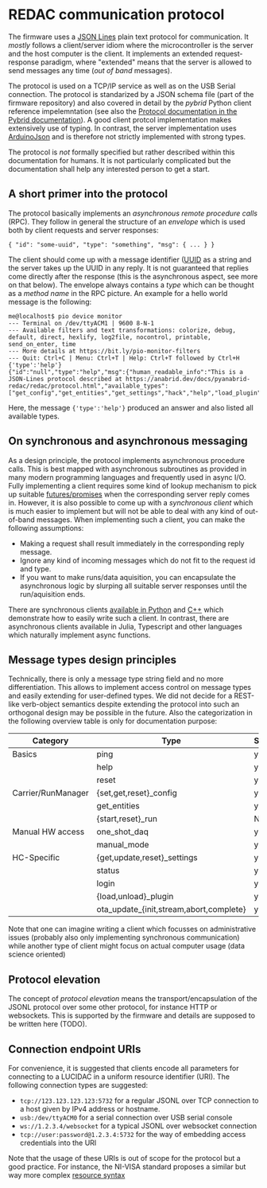 # REDAC communication protocol

The firmware uses a [JSON Lines](https://jsonlines.org/) plain text protocol for communication.
It *mostly* follows a client/server idiom where the microcontroller is the server
and the host computer is the client. It implements an extended request-response paradigm, where
"extended" means that the server is allowed to send messages any time (*out of band* messages).

The protocol is used on a TCP/IP service as well as on the USB Serial connection. The protocol
is standarized by a JSON schema file (part of the firmware repository) and also covered in detail
by the *pybrid* Python client reference impelemntation (see also the [Protocol documentation in the Pybrid
documentation](https://anabrid.dev/docs/pyanabrid-redac/redac/protocol.html)).
A good client protcol implementation makes extensively
use of typing. In contrast, the server implementation uses [ArduinoJson](https://arduinojson.org/)
and is therefore not strictly implemented with strong types.

The protocol is *not* formally specified but rather described within this documentation for humans.
It is not particularly complicated but the documentation shall help any interested person to get
a start.

## A short primer into the protocol
The protocol basically implements an *asynchronous remote procedure calls* (RPC). They follow in
general the structure of an *envelope* which is used both by client requests and server responses:


```
{ "id": "some-uuid", "type": "something", "msg": { ... } }
```

The client should come up with a message identifier 
([UUID](https://en.wikipedia.org/wiki/Universally_unique_identifier) as a string and the server
takes up the UUID in any reply. It is not guaranteed that replies come directly after the response
(this is the asynchronous aspect, see more on that below). The envelope always contains a *type*
which can be thought as a *method name* in the RPC picture.
An example for a hello world message is the following:

```
me@localhost$ pio device monitor
--- Terminal on /dev/ttyACM1 | 9600 8-N-1
--- Available filters and text transformations: colorize, debug, default, direct, hexlify, log2file, nocontrol, printable, send_on_enter, time
--- More details at https://bit.ly/pio-monitor-filters
--- Quit: Ctrl+C | Menu: Ctrl+T | Help: Ctrl+T followed by Ctrl+H
{'type':'help'}
{"id":"null","type":"help","msg":{"human_readable_info":"This is a JSON-Lines protocol described at https://anabrid.dev/docs/pyanabrid-redac/redac/protocol.html","available_types":["get_config","get_entities","get_settings","hack","help","load_plugin","login","one_shot_daq","ota_update_abort","ota_update_complete","ota_update_init","ota_update_stream","ping","reset","reset_settings","set_config","start_run","status","unload_plugin","update_settings"]},"success":true}
```

Here, the message `{'type':'help'}` produced an answer and also listed all available types.

## On synchronous and asynchronous messaging
As a design principle, the protocol implements asynchronous procedure calls. This is best mapped
with asynchronous subroutines as provided in many modern programming languages and frequently used
in async I/O. Fully implementing a client requires some kind of lookup mechanism to pick up suitable
[futures/promises](https://en.wikipedia.org/wiki/Futures_and_promises) when the corresponding server
reply comes in. However, it is also possible to come up with a *synchronous client* which is much
easier to implement but will not be able to deal with any kind of out-of-band messages. When
implementing such a client, you can make the following assumptions:

* Making a request shall result immediately in the corresponding reply message.
* Ignore any kind of incoming messages which do not fit to the request id and type.
* If you want to make runs/data aquisition, you can encapsulate the asynchronous logic by
  slurping all suitable server responses until the run/aquisition ends.

There are synchronous clients [available in Python](https://lab.analogparadigm.com/lucidac/software/simplehc.py)
and [C++](https://lab.analogparadigm.com/lucidac/software/lucisim) which demonstrate how to easily
write such a client. In contrast, there are asynchronous clients available in Julia, Typescript and
other languages which naturally implement async functions.

## Message types design principles

Technically, there is only a message type string field and no more differentiation. This allows
to implement access control on message types and easily extending for user-defined types.
We did not decide for a REST-like verb-object semantics despite extending the protocol
into such an orthogonal design may be possible in the future. Also the categorization in
the following overview table is only for documentation purpose:

| Category           | Type                                    | Synchronous? |
|--------------------|-----------------------------------------|-----------|
| Basics             | ping                                    | yes        |
|                    | help                                    | yes        |
|                    | reset                                   | yes        |
| Carrier/RunManager | {set,get,reset}_config                  | yes        |
|                    | get_entities                            | yes        |
|                    | {start,reset}_run                       | NO         |
| Manual HW access   | one_shot_daq                            | yes        |
|                    | manual_mode                             | yes        |
| HC-Specific        | {get,update,reset}_settings             | yes        |
|                    | status                                  | yes        |
|                    | login                                   | yes        |
|                    | {load,unload}_plugin                    | yes        |
|                    | ota_update_{init,stream,abort,complete} | yes        |

Note that one can imagine writing a client which focusses on administrative issues
(probably also only implementing synchronous communication) while another type of client
might focus on actual computer usage (data science oriented)

## Protocol elevation

The concept of *protocol elevation* means the transport/encapsulation of the JSONL protocol over
some other protocol, for instance HTTP or websockets. This is supported by the firmware
and details are supposed to be written here (TODO).

## Connection endpoint URIs

For convenience, it is suggested that clients encode all parameters for connecting to a LUCIDAC
in a uniform resource identifier (URI). The following connection types are suggested:

* `tcp://123.123.123.123:5732` for a regular JSONL over TCP connection to a host given by
  IPv4 address or hostname.
* `usb:/dev/ttyACM0` for a serial connection over USB serial console
* `ws://1.2.3.4/websocket` for a typical JSONL over websocket connection
* `tcp://user:password@1.2.3.4:5732` for the way of embedding access credentials into the URI

Note that the usage of these URIs is out of scope for the protocol but a good practice. For
instance, the NI-VISA standard proposes a similar but way more complex
[resource syntax](https://www.ni.com/docs/en-US/bundle/ni-visa/page/visa-resource-syntax-and-examples.html)
